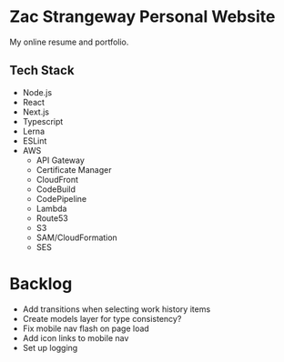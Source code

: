 # Zac Strangeway Personal Website
My online resume and portfolio.

## Tech Stack
- Node.js
- React
- Next.js
- Typescript
- Lerna
- ESLint
- AWS
  - API Gateway
  - Certificate Manager
  - CloudFront
  - CodeBuild
  - CodePipeline
  - Lambda
  - Route53
  - S3
  - SAM/CloudFormation
  - SES

# Backlog
- Add transitions when selecting work history items
- Create models layer for type consistency?
- Fix mobile nav flash on page load
- Add icon links to mobile nav
- Set up logging
